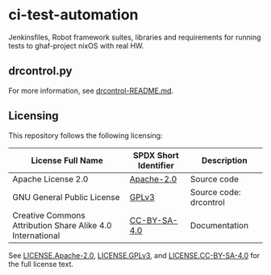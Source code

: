 # ci-test-automation
Jenkinsfiles, Robot framework suites, libraries and requirements for running tests to ghaf-project nixOS with real HW.

## drcontrol.py

For more information, see [drcontrol-README.md](./drcontrol/drcontrol-README.md).

## Licensing

This repository follows the following licensing:

| License Full Name | SPDX Short Identifier | Description
| --- | --- | ---
| Apache License 2.0 | [Apache-2.0](https://spdx.org/licenses/Apache-2.0.html) | Source code
| GNU General Public License | [GPLv3](https://www.gnu.org/licenses/gpl-3.0.en.html) | Source code: drcontrol
| Creative Commons Attribution Share Alike 4.0 International | [CC-BY-SA-4.0](https://spdx.org/licenses/CC-BY-SA-4.0.html) | Documentation

See [LICENSE.Apache-2.0](./LICENSES/LICENSE.Apache-2.0), [LICENSE.GPLv3](./LICENSES/LICENSE.GPLv3), and [LICENSE.CC-BY-SA-4.0](./LICENSES/LICENSE.CC-BY-SA-4.0) for the full license text.
